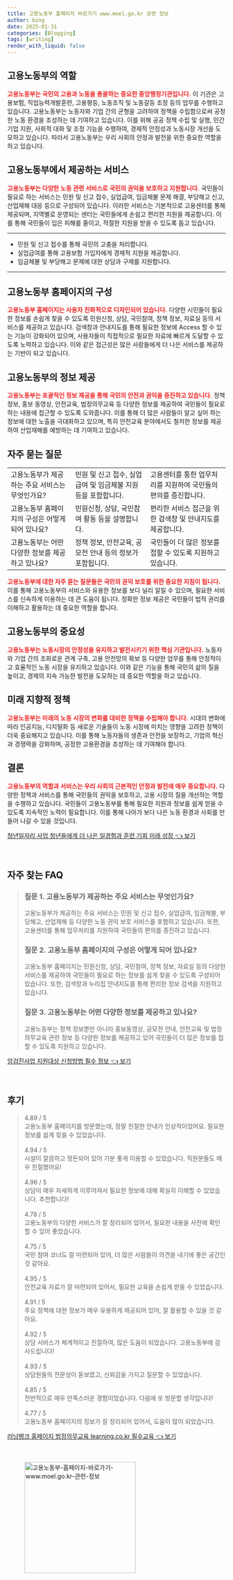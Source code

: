 ```yaml
---
title: 고용노동부 홈페이지 바로가기 www.moel.go.kr 관련 정보
author: bing
date: 2025-01-31
categories: [Blogging]
tags: [writing]
render_with_liquid: false
---
```



<h2 id='고용노동부_역할'>고용노동부의 역할</h2>

<p><b><span style="color: #ee2323;">고용노동부는 국민의 고용과 노동을 총괄하는 중요한 중앙행정기관입니다.</span></b> 이 기관은 고용보험, 직업능력개발훈련, 고용평등, 노동조직 및 노동갈등 조정 등의 업무를 수행하고 있습니다. 고용노동부는 노동자와 기업 간의 균형을 고려하여 정책을 수립함으로써 공정한 노동 환경을 조성하는 데 기여하고 있습니다. 이를 위해 공공 정책 수립 및 실행, 민간 기업 지원, 사회적 대화 및 조정 기능을 수행하여, 경제적 안정성과 노동시장 개선을 도모하고 있습니다. 따라서 고용노동부는 우리 사회의 안정과 발전을 위한 중요한 역할을 하고 있습니다.</p>

<h2 id='고용노동부_서비스'>고용노동부에서 제공하는 서비스</h2>

<p><b><span style="color: #ee2323;">고용노동부는 다양한 노동 관련 서비스로 국민의 권익을 보호하고 지원합니다.</span></b> 국민들이 필요로 하는 서비스는 민원 및 신고 접수, 실업급여, 임금체불 문제 해결, 부당해고 신고, 산업재해 대응 등으로 구성되어 있습니다. 이러한 서비스는 기본적으로 고용센터를 통해 제공되며, 지역별로 운영되는 센터는 국민들에게 손쉽고 편리한 지원을 제공합니다. 이를 통해 국민들이 입은 피해를 줄이고, 적절한 지원을 받을 수 있도록 돕고 있습니다.</p>

<hr />

<ul>
    <li>민원 및 신고 접수를 통해 국민의 고충을 처리합니다.</li>
    <li>실업급여를 통해 고용보험 가입자에게 경제적 지원을 제공합니다.</li>
    <li>임금체불 및 부당해고 문제에 대한 상담과 구제를 지원합니다.</li>
</ul>

<hr />

<h2 id='고용노동부_홈페이지_구성'>고용노동부 홈페이지의 구성</h2>

<p><b><span style="color: #ee2323;">고용노동부 홈페이지는 사용자 친화적으로 디자인되어 있습니다.</span></b> 다양한 시민들이 필요한 정보를 손쉽게 찾을 수 있도록 민원신청, 상담, 국민참여, 정책 정보, 자료실 등의 서비스를 제공하고 있습니다. 검색창과 안내지도를 통해 필요한 정보에 Access 할 수 있는 기능이 강화되어 있으며, 사용자들이 직접적으로 필요한 자료에 빠르게 도달할 수 있도록 노력하고 있습니다. 이와 같은 접근성은 많은 사람들에게 더 나은 서비스를 제공하는 기반이 되고 있습니다.</p>

<h2 id='고용노동부_정보_제공'>고용노동부의 정보 제공</h2>

<p><b><span style="color: #ee2323;">고용노동부는 포괄적인 정보 제공을 통해 국민의 안전과 권익을 증진하고 있습니다.</span></b> 정책 정보, 홍보 동영상, 안전교육, 법정의무교육 등 다양한 정보를 제공하여 국민들이 필요로 하는 내용에 접근할 수 있도록 도와줍니다. 이를 통해 더 많은 사람들이 알고 싶어 하는 정보에 대한 노출을 극대화하고 있으며, 특히 안전교육 분야에서도 철저한 정보를 제공하여 산업재해를 예방하는 데 기여하고 있습니다.</p>

<h2 id='자주_묻는_질문'>자주 묻는 질문</h2>

<table>
    <tr>
        <td>고용노동부가 제공하는 주요 서비스는 무엇인가요?</td>
        <td>민원 및 신고 접수, 실업급여 및 임금체불 지원 등을 포함합니다.</td>
        <td>고용센터를 통한 업무처리를 지원하여 국민들의 편의를 증진합니다.</td>
    </tr>
    <tr>
        <td>고용노동부 홈페이지의 구성은 어떻게 되어 있나요?</td>
        <td>민원신청, 상담, 국민참여 활동 등을 설명합니다.</td>
        <td>편리한 서비스 접근을 위한 검색창 및 안내지도를 제공합니다.</td>
    </tr>
    <tr>
        <td>고용노동부는 어떤 다양한 정보를 제공하고 있나요?</td>
        <td>정책 정보, 안전교육, 공모전 안내 등의 정보가 포함됩니다.</td>
        <td>국민들이 더 많은 정보를 접할 수 있도록 지원하고 있습니다.</td>
    </tr>
</table>

<p><b><span style="color: #ee2323;">고용노동부에 대한 자주 묻는 질문들은 국민의 권익 보호를 위한 중요한 지침이 됩니다.</span></b> 이를 통해 고용노동부의 서비스와 유용한 정보를 보다 널리 알릴 수 있으며, 필요한 서비스를 신속하게 이용하는 데 큰 도움이 됩니다. 정확한 정보 제공은 국민들이 법적 권리를 이해하고 활용하는 데 중요한 역할을 합니다.</p>

<h2 id='고용노동부의_중요성'>고용노동부의 중요성</h2>

<p><b><span style="color: #ee2323;">고용노동부는 노동시장의 안정성을 유지하고 발전시키기 위한 핵심 기관입니다.</span></b> 노동자와 기업 간의 조화로운 관계 구축, 고용 안전망의 확보 등 다양한 업무를 통해 안정적이고 효율적인 노동 시장을 유지하고 있습니다. 이와 같은 기능을 통해 국민의 삶의 질을 높이고, 경제의 지속 가능한 발전을 도모하는 데 중요한 역할을 하고 있습니다.</p>

<h2 id='미래_지향적_정책'>미래 지향적 정책</h2>

<p><b><span style="color: #ee2323;">고용노동부는 미래의 노동 시장의 변화를 대비한 정책을 수립해야 합니다.</span></b> 시대의 변화에 따라 인공지능, 디지털화 등 새로운 기술들이 노동 시장에 미치는 영향을 고려한 정책이 더욱 중요해지고 있습니다. 이를 통해 노동자들의 생존과 안전을 보장하고, 기업의 혁신과 경쟁력을 강화하며, 공정한 고용환경을 조성하는 데 기여해야 합니다.</p>

<h2 id='결론'>결론</h2>

<p><b><span style="color: #ee2323;">고용노동부의 역할과 서비스는 우리 사회의 근본적인 안정과 발전에 매우 중요합니다.</span></b> 다양한 정책과 서비스를 통해 국민들의 권익을 보호하고, 고용 시장의 질을 개선하는 역할을 수행하고 있습니다. 국민들이 고용노동부를 통해 필요한 지원과 정보를 쉽게 얻을 수 있도록 지속적인 노력이 필요합니다. 이를 통해 나아가 보다 나은 노동 환경과 사회를 만들어 나갈 수 있을 것입니다.</p>


<p><a class="click-button" title="청년일자리 사업 청년들에게 더 나은 일경험과 훈련 기회 미래 성장" href="https://aptwhite.github.io/posts/%EC%B2%AD%EB%85%84%EC%9D%BC%EC%9E%90%EB%A6%AC-%EC%82%AC%EC%97%85-%EC%B2%AD%EB%85%84%EB%93%A4%EC%97%90%EA%B2%8C-%EB%8D%94-%EB%82%98%EC%9D%80-%EC%9D%BC%EA%B2%BD%ED%97%98%EA%B3%BC-%ED%9B%88%EB%A0%A8-%EA%B8%B0%ED%9A%8C-%EB%AF%B8%EB%9E%98-%EC%84%B1%EC%9E%A5/" rel="dofollow">청년일자리 사업 청년들에게 더 나은 일경험과 훈련 기회 미래 성장 👈 보기</a></p><br>
<h2 id='자주_찾는_FAQ'>자주 찾는 FAQ</h2>
<div itemscope="" itemtype="https://schema.org/FAQPage"> 
<blockquote> 
<div itemscope="" itemprop="mainEntity" itemtype="https://schema.org/Question"> 
<h3 itemprop="name">질문 1. 고용노동부가 제공하는 주요 서비스는 무엇인가요?</h3> 
<div itemscope="" itemprop="acceptedAnswer" itemtype="https://schema.org/Answer"> 
<span itemprop="text"> 
<p>고용노동부가 제공하는 주요 서비스는 민원 및 신고 접수, 실업급여, 임금체불, 부당해고, 산업재해 등 다양한 노동 권익 보호 서비스를 포함하고 있습니다. 또한, 고용센터를 통해 업무처리를 지원하여 국민들의 편의를 증진하고 있습니다.</p> 
</span> 
</div> 
</div> 

<div itemscope="" itemprop="mainEntity" itemtype="https://schema.org/Question"> 
<h3 itemprop="name">질문 2. 고용노동부 홈페이지의 구성은 어떻게 되어 있나요?</h3> 
<div itemscope="" itemprop="acceptedAnswer" itemtype="https://schema.org/Answer"> 
<span itemprop="text"> 
<p>고용노동부 홈페이지는 민원신청, 상담, 국민참여, 정책 정보, 자료실 등의 다양한 서비스를 제공하여 국민들이 필요로 하는 정보를 쉽게 찾을 수 있도록 구성되어 있습니다. 또한, 검색창과 누리집 안내지도를 통해 편리한 정보 검색을 지원하고 있습니다.</p> 
</span> 
</div> 
</div> 

<div itemscope="" itemprop="mainEntity" itemtype="https://schema.org/Question"> 
<h3 itemprop="name">질문 3. 고용노동부는 어떤 다양한 정보를 제공하고 있나요?</h3> 
<div itemscope="" itemprop="acceptedAnswer" itemtype="https://schema.org/Answer"> 
<span itemprop="text"> 
<p>고용노동부는 정책 정보뿐만 아니라 홍보동영상, 공모전 안내, 안전교육 및 법정의무교육 관련 정보 등 다양한 정보를 제공하고 있어 국민들이 더 많은 정보를 접할 수 있도록 지원하고 있습니다.</p> 
</span> 
</div> 
</div> 
</blockquote> 
</div>
<p><a class="click-button" title="암검진사업 지원대상 신청방법 필수 정보" href="https://aptwhite.github.io/posts/%EC%95%94%EA%B2%80%EC%A7%84%EC%82%AC%EC%97%85-%EC%A7%80%EC%9B%90%EB%8C%80%EC%83%81-%EC%8B%A0%EC%B2%AD%EB%B0%A9%EB%B2%95-%ED%95%84%EC%88%98-%EC%A0%95%EB%B3%B4/" rel="dofollow">암검진사업 지원대상 신청방법 필수 정보 👈 보기</a></p><br>
<h2 id='후기'>후기</h2>
<div itemscope itemtype="https://schema.org/Product">
  <blockquote>
  <div itemprop="review" itemscope itemtype="https://schema.org/Review">
      <div itemprop="reviewRating" itemscope itemtype="https://schema.org/Rating"> <span itemprop="ratingValue">4.89</span> / <span itemprop="bestRating">5</span> </div>
      <span itemprop="reviewBody">고용노동부 홈페이지를 방문했는데, 정말 친절한 안내가 인상적이었어요. 필요한 정보를 쉽게 찾을 수 있었습니다.</span>
  </div>
  <br>
  <div itemprop="review" itemscope itemtype="https://schema.org/Review">
      <div itemprop="reviewRating" itemscope itemtype="https://schema.org/Rating"> <span itemprop="ratingValue">4.94</span> / <span itemprop="bestRating">5</span> </div>
      <span itemprop="reviewBody">시설이 깔끔하고 정돈되어 있어 기분 좋게 이용할 수 있었습니다. 직원분들도 매우 친절했어요!</span>
  </div>
  <br>
  <div itemprop="review" itemscope itemtype="https://schema.org/Review">
      <div itemprop="reviewRating" itemscope itemtype="https://schema.org/Rating"> <span itemprop="ratingValue">4.96</span> / <span itemprop="bestRating">5</span> </div>
      <span itemprop="reviewBody">상담이 매우 자세하게 이루어져서 필요한 정보에 대해 확실히 이해할 수 있었습니다. 추천합니다!</span>
  </div>
  <br>
  <div itemprop="review" itemscope itemtype="https://schema.org/Review">
      <div itemprop="reviewRating" itemscope itemtype="https://schema.org/Rating"> <span itemprop="ratingValue">4.78</span> / <span itemprop="bestRating">5</span> </div>
      <span itemprop="reviewBody">고용노동부의 다양한 서비스가 잘 정리되어 있어서, 필요한 내용을 사전에 확인할 수 있어 좋았습니다.</span>
  </div>
  <br>
  <div itemprop="review" itemscope itemtype="https://schema.org/Review">
      <div itemprop="reviewRating" itemscope itemtype="https://schema.org/Rating"> <span itemprop="ratingValue">4.75</span> / <span itemprop="bestRating">5</span> </div>
      <span itemprop="reviewBody">국민 참여 코너도 잘 마련되어 있어, 더 많은 사람들이 의견을 내기에 좋은 공간인 것 같아요.</span>
  </div>
  <br>
  <div itemprop="review" itemscope itemtype="https://schema.org/Review">
      <div itemprop="reviewRating" itemscope itemtype="https://schema.org/Rating"> <span itemprop="ratingValue">4.95</span> / <span itemprop="bestRating">5</span> </div>
      <span itemprop="reviewBody">안전교육 자료가 잘 마련되어 있어서, 필요한 교육을 손쉽게 받을 수 있었습니다.</span>
  </div>
  <br>
  <div itemprop="review" itemscope itemtype="https://schema.org/Review">
      <div itemprop="reviewRating" itemscope itemtype="https://schema.org/Rating"> <span itemprop="ratingValue">4.91</span> / <span itemprop="bestRating">5</span> </div>
      <span itemprop="reviewBody">주요 정책에 대한 정보가 매우 유용하게 제공되어 있어, 잘 활용할 수 있을 것 같아요.</span>
  </div>
  <br>
  <div itemprop="review" itemscope itemtype="https://schema.org/Review">
      <div itemprop="reviewRating" itemscope itemtype="https://schema.org/Rating"> <span itemprop="ratingValue">4.92</span> / <span itemprop="bestRating">5</span> </div>
      <span itemprop="reviewBody">상담 서비스가 체계적이고 친절하여, 많은 도움이 되었습니다. 고용노동부에 감사드립니다!</span>
  </div>
  <br>
  <div itemprop="review" itemscope itemtype="https://schema.org/Review">
      <div itemprop="reviewRating" itemscope itemtype="https://schema.org/Rating"> <span itemprop="ratingValue">4.93</span> / <span itemprop="bestRating">5</span> </div>
      <span itemprop="reviewBody">상담원들의 전문성이 돋보였고, 신뢰감을 가지고 질문할 수 있었습니다.</span>
  </div>
  <br>
  <div itemprop="review" itemscope itemtype="https://schema.org/Review">
      <div itemprop="reviewRating" itemscope itemtype="https://schema.org/Rating"> <span itemprop="ratingValue">4.85</span> / <span itemprop="bestRating">5</span> </div>
      <span itemprop="reviewBody">전반적으로 매우 만족스러운 경험이었습니다. 다음에 또 방문할 생각입니다!</span>
  </div>
  <br>
  <div itemprop="review" itemscope itemtype="https://schema.org/Review">
      <div itemprop="reviewRating" itemscope itemtype="https://schema.org/Rating"> <span itemprop="ratingValue">4.77</span> / <span itemprop="bestRating">5</span> </div>
      <span itemprop="reviewBody">고용노동부 홈페이지의 정보가 잘 정리되어 있어서, 도움이 많이 되었습니다.</span>
  </div>
  </blockquote>
</div>
<p><a class="click-button" title="러닝뱅크 홈페이지 법정의무교육 learning.co.kr 필수교육" href="https://aptwhite.github.io/posts/%EB%9F%AC%EB%8B%9D%EB%B1%85%ED%81%AC-%ED%99%88%ED%8E%98%EC%9D%B4%EC%A7%80-%EB%B2%95%EC%A0%95%EC%9D%98%EB%AC%B4%EA%B5%90%EC%9C%A1-learning.co.kr-%ED%95%84%EC%88%98%EA%B5%90%EC%9C%A1/" rel="dofollow">러닝뱅크 홈페이지 법정의무교육 learning.co.kr 필수교육 👈 보기</a></p><br>
<figure class="image"><img src="https://aptwhite.github.io/assets/img/thumbnail/고용노동부-홈페이지-바로가기-www.moel.go.kr-관련-정보.webp" alt="고용노동부-홈페이지-바로가기-www.moel.go.kr-관련-정보" width="256" height="256"></figure>